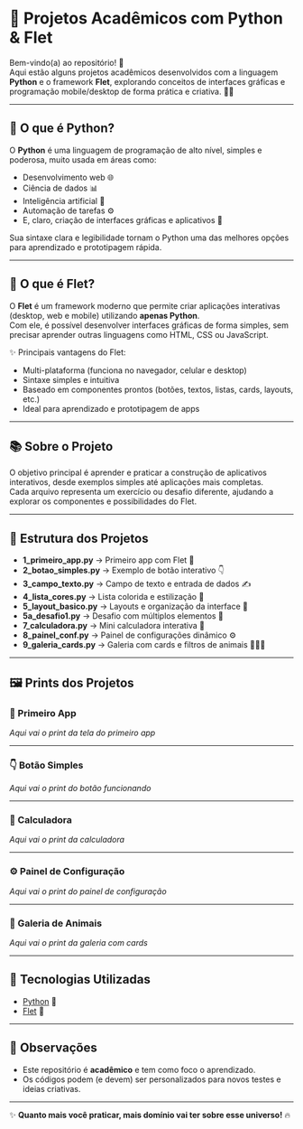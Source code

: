 # 🚀 Projetos Acadêmicos com Python & Flet

Bem-vindo(a) ao repositório! 🎉  
Aqui estão alguns projetos acadêmicos desenvolvidos com a linguagem **Python** e o framework **Flet**, explorando conceitos de interfaces gráficas e programação mobile/desktop de forma prática e criativa. 📱✨

---

## 🐍 O que é Python?
O **Python** é uma linguagem de programação de alto nível, simples e poderosa, muito usada em áreas como:  
- Desenvolvimento web 🌐  
- Ciência de dados 📊  
- Inteligência artificial 🤖  
- Automação de tarefas ⚙️  
- E, claro, criação de interfaces gráficas e aplicativos 📱  

Sua sintaxe clara e legibilidade tornam o Python uma das melhores opções para aprendizado e prototipagem rápida.  

---

## 🎨 O que é Flet?
O **Flet** é um framework moderno que permite criar aplicações interativas (desktop, web e mobile) utilizando **apenas Python**.  
Com ele, é possível desenvolver interfaces gráficas de forma simples, sem precisar aprender outras linguagens como HTML, CSS ou JavaScript.  

✨ Principais vantagens do Flet:
- Multi-plataforma (funciona no navegador, celular e desktop)  
- Sintaxe simples e intuitiva  
- Baseado em componentes prontos (botões, textos, listas, cards, layouts, etc.)  
- Ideal para aprendizado e prototipagem de apps  

---

## 📚 Sobre o Projeto
O objetivo principal é aprender e praticar a construção de aplicativos interativos, desde exemplos simples até aplicações mais completas.  
Cada arquivo representa um exercício ou desafio diferente, ajudando a explorar os componentes e possibilidades do Flet.

---

## 📂 Estrutura dos Projetos

- **1_primeiro_app.py** → Primeiro app com Flet 🎉  
- **2_botao_simples.py** → Exemplo de botão interativo 👇  
- **3_campo_texto.py** → Campo de texto e entrada de dados ✍️  
- **4_lista_cores.py** → Lista colorida e estilização 🎨  
- **5_layout_basico.py** → Layouts e organização da interface 📐  
- **5a_desafio1.py** → Desafio com múltiplos elementos 👾  
- **7_calculadora.py** → Mini calculadora interativa 🧮  
- **8_painel_conf.py** → Painel de configurações dinâmico ⚙️  
- **9_galeria_cards.py** → Galeria com cards e filtros de animais 🦁🐱🐶  

---

## 🖼️ Prints dos Projetos

### 📱 Primeiro App
_Aqui vai o print da tela do primeiro app_

---

### 👇 Botão Simples
_Aqui vai o print do botão funcionando_

---

### 🧮 Calculadora
_Aqui vai o print da calculadora_

---

### ⚙️ Painel de Configuração
_Aqui vai o print do painel de configuração_

---

### 🦁 Galeria de Animais
_Aqui vai o print da galeria com cards_

---

## 🔧 Tecnologias Utilizadas
- [Python](https://www.python.org/) 🐍
- [Flet](https://flet.dev/) 🎨

---

## 📌 Observações
- Este repositório é **acadêmico** e tem como foco o aprendizado.  
- Os códigos podem (e devem) ser personalizados para novos testes e ideias criativas.  

---

✨ **Quanto mais você praticar, mais domínio vai ter sobre esse universo!** 🔥

